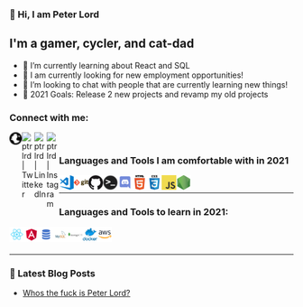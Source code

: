 ### 👋 Hi, I am Peter Lord

## I'm a gamer, cycler, and cat-dad
- 🔭 I’m currently learning about React and SQL
- 🌱 I am currently looking for new employment opportunities!
- 👯 I’m looking to chat with people that are currently learning new things!
- 🥅 2021 Goals: Release 2 new projects and revamp my old projects

### Connect with me:

[<img align="left" alt="ptrlrd.com" width="22px" src="https://raw.githubusercontent.com/iconic/open-iconic/master/svg/globe.svg" />][website]
[<img align="left" alt="ptrlrd | Twitter" width="22px" src="https://cdn.jsdelivr.net/npm/simple-icons@v3/icons/twitter.svg" />][twitter]
[<img align="left" alt="ptrlrd | LinkedIn" width="22px" src="https://cdn.jsdelivr.net/npm/simple-icons@v3/icons/linkedin.svg" />][linkedin]
[<img align="left" alt="ptrlrd | Instagram" width="22px" src="https://cdn.jsdelivr.net/npm/simple-icons@v3/icons/instagram.svg" />][instagram]

<br />

### Languages and Tools I am comfortable with in 2021
<img align="left" alt="Visual Studio Code" width="26px" src="https://raw.githubusercontent.com/github/explore/80688e429a7d4ef2fca1e82350fe8e3517d3494d/topics/visual-studio-code/visual-studio-code.png" />
<img align="left" alt="Git" width="26px" src="https://raw.githubusercontent.com/github/explore/80688e429a7d4ef2fca1e82350fe8e3517d3494d/topics/git/git.png" />
<img align="left" alt="GitHub" width="26px" src="https://raw.githubusercontent.com/github/explore/78df643247d429f6cc873026c0622819ad797942/topics/github/github.png" />
<img align="left" alt="Terminal" width="26px" src="https://raw.githubusercontent.com/github/explore/80688e429a7d4ef2fca1e82350fe8e3517d3494d/topics/terminal/terminal.png" />
<img align="left" alt="Discord" width="26px" src="https://raw.githubusercontent.com/github/explore/80688e429a7d4ef2fca1e82350fe8e3517d3494d/topics/discord/discord.png" />
<img align="left" alt="HTML5" width="26px" src="https://raw.githubusercontent.com/github/explore/80688e429a7d4ef2fca1e82350fe8e3517d3494d/topics/html/html.png" />
<img align="left" alt="CSS3" width="26px" src="https://raw.githubusercontent.com/github/explore/80688e429a7d4ef2fca1e82350fe8e3517d3494d/topics/css/css.png" />
<img align="left" alt="JavaScript" width="26px" src="https://raw.githubusercontent.com/github/explore/80688e429a7d4ef2fca1e82350fe8e3517d3494d/topics/javascript/javascript.png" />
<img align="left" alt="Node.js" width="26px" src="https://raw.githubusercontent.com/github/explore/80688e429a7d4ef2fca1e82350fe8e3517d3494d/topics/nodejs/nodejs.png" />
<br />

---


### Languages and Tools to learn in 2021:


<img align="left" alt="React" width="26px" src="https://raw.githubusercontent.com/github/explore/80688e429a7d4ef2fca1e82350fe8e3517d3494d/topics/react/react.png" />
<img align="left" alt="Angular" width="26px" src="https://raw.githubusercontent.com/github/explore/80688e429a7d4ef2fca1e82350fe8e3517d3494d/topics/angular/angular.png" />
<img align="left" alt="SQL" width="26px" src="https://raw.githubusercontent.com/github/explore/80688e429a7d4ef2fca1e82350fe8e3517d3494d/topics/sql/sql.png" />
<img align="left" alt="MySQL" width="26px" src="https://raw.githubusercontent.com/github/explore/80688e429a7d4ef2fca1e82350fe8e3517d3494d/topics/mysql/mysql.png" />
<img align="left" alt="MongoDB" width="26px" src="https://raw.githubusercontent.com/github/explore/80688e429a7d4ef2fca1e82350fe8e3517d3494d/topics/mongodb/mongodb.png" />
<img align="left" alt="Docker" width="26px" src="https://raw.githubusercontent.com/github/explore/80688e429a7d4ef2fca1e82350fe8e3517d3494d/topics/docker/docker.png" />
<img align="left" alt="AWS" width="26px" src="https://raw.githubusercontent.com/github/explore/80688e429a7d4ef2fca1e82350fe8e3517d3494d/topics/aws/aws.png" />

<br />
<br />

---

### 📕 Latest Blog Posts
<!-- BLOG-POST-LIST:START -->
- [Whos the fuck is Peter Lord?](https://medium.com/@ptrlrd/who-the-fuck-is-peter-c1bee7f23866)
<!-- BLOG-POST-LIST:END -->

[website]: https://ptrlrd.com
[twitter]: https://twitter.com/ptrlrd
[instagram]: https://instagram.com/ptrlrd
[linkedin]: https://linkedin.com/in/ptrlrd
